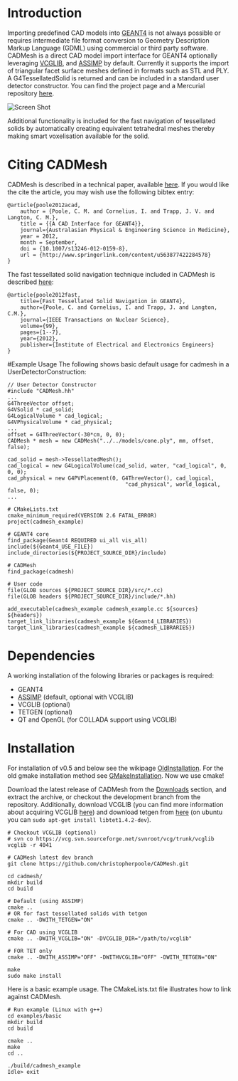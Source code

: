 # Introduction
Importing predefined CAD models into [GEANT4](http://www.geant4.org/geant4/) is not always possible or requires intermediate file format conversion to Geometry Description Markup Language (GDML) using commercial or third party software.
CADMesh is a direct CAD model import interface for GEANT4 optionally leveraging [VCGLIB](http://vcg.sourceforge.net/index.php/Main_Page), and [ASSIMP](http://assimp.sourceforge.net/) by default.
Currently it supports the import of triangular facet surface meshes defined in formats such as STL and PLY. A G4TessellatedSolid is returned and can be included in a standard user detector constructor.
You can find the project page and a Mercurial repository [here](http://code.google.com/p/cadmesh/).

![Screen Shot](https://raw.github.com/christopherpoole/CADMesh/master/screenshot.png)

Additional functionality is included for the fast navigation of tessellated solids by automatically creating equivalent tetrahedral meshes thereby making smart voxelisation available for the solid.

# Citing CADMesh
CADMesh is described in a technical paper, available [here](http://christopherpoole.github.com/A-CAD-interface-for-GEANT4/). If you would like the cite the article, you may wish use the following bibtex entry:

    @article{poole2012acad,
        author = {Poole, C. M. and Cornelius, I. and Trapp, J. V. and Langton, C. M.},
        title = {{A CAD Interface for GEANT4}},
        journal={Australasian Physical & Engineering Science in Medicine},
        year = 2012,
        month = September,
        doi = {10.1007/s13246-012-0159-8},
        url = {http://www.springerlink.com/content/u563877422284578}
    }

The fast tessellated solid navigation technique included in CADMesh is described [here](http://christopherpoole.github.com/Fast-tessellated-solid-navigation-in-GEANT4/):

    @article{poole2012fast,
        title={Fast Tessellated Solid Navigation in GEANT4},
        author={Poole, C. and Cornelius, I. and Trapp, J. and Langton, C.M.},
        journal={IEEE Transactions on Nuclear Science},
        volume={99},
        pages={1--7},
        year={2012},
        publisher={Institute of Electrical and Electronics Engineers}
    }

#Example Usage
The following shows basic default usage for cadmesh in a UserDetectorConstruction:

    // User Detector Constructor
    #include "CADMesh.hh"
    ...
    G4ThreeVector offset;
    G4VSolid * cad_solid;
    G4LogicalVolume * cad_logical;
    G4VPhysicalVolume * cad_physical;
    ...
    offset = G4ThreeVector(-30*cm, 0, 0);
    CADMesh * mesh = new CADMesh("../../models/cone.ply", mm, offset, false);

    cad_solid = mesh->TessellatedMesh();
    cad_logical = new G4LogicalVolume(cad_solid, water, "cad_logical", 0, 0, 0);
    cad_physical = new G4PVPlacement(0, G4ThreeVector(), cad_logical,
                                         "cad_physical", world_logical, false, 0);
    ...

    # CMakeLists.txt
    cmake_minimum_required(VERSION 2.6 FATAL_ERROR)
    project(cadmesh_example)

    # GEANT4 core
    find_package(Geant4 REQUIRED ui_all vis_all)
    include(${Geant4_USE_FILE})
    include_directories(${PROJECT_SOURCE_DIR}/include)

    # CADMesh
    find_package(cadmesh)

    # User code
    file(GLOB sources ${PROJECT_SOURCE_DIR}/src/*.cc)
    file(GLOB headers ${PROJECT_SOURCE_DIR}/include/*.hh)

    add_executable(cadmesh_example cadmesh_example.cc ${sources} ${headers})
    target_link_libraries(cadmesh_example ${Geant4_LIBRARIES})
    target_link_libraries(cadmesh_example ${cadmesh_LIBRARIES})

# Dependencies
A working installation of the folowing libraries or packages is required:
 * GEANT4
 * [ASSIMP](http://assimp.sourceforge.net/) (default, optional with VCGLIB)
 * VCGLIB (optional)
 * TETGEN (optional)
 * QT and OpenGL (for COLLADA support using VCGLIB)

# Installation
For installation of v0.5 and below see the wikipage [OldInstallation](http://code.google.com/p/cadmesh/wiki/OldInstallation). For the old gmake installation method see [GMakeInstallation](http://code.google.com/p/cadmesh/wiki/GMakeInstallation). Now we use cmake!

Download the latest release of CADMesh from the [Downloads](http://code.google.com/p/cadmesh/downloads/list) section, and extract the archive, or checkout the development branch from the repository.
Additionally, download VCGLIB (you can find more information about acquiring VCGLIB [here](http://vcg.sourceforge.net/index.php/Tutorial#Getting_VCG_Lib)) and download tetgen from [here](http://tetgen.berlios.de/) (on ubuntu you can `sudo apt-get install libtet1.4.2-dev`).

    # Checkout VCGLIB (optional)
    # svn co https://vcg.svn.sourceforge.net/svnroot/vcg/trunk/vcglib vcglib -r 4041

    # CADMesh latest dev branch
    git clone https://github.com/christopherpoole/CADMesh.git

    cd cadmesh/
    mkdir build
    cd build

    # Default (using ASSIMP)
    cmake .. 
    # OR for fast tessellated solids with tetgen
    cmake .. -DWITH_TETGEN="ON"

    # For CAD using VCGLIB
    cmake .. -DWITH_VCGLIB="ON" -DVCGLIB_DIR="/path/to/vcglib"

    # FOR TET only
    cmake .. -DWITH_ASSIMP="OFF" -DWITHVCGLIB="OFF" -DWITH_TETGEN="ON"

    make
    sudo make install

Here is a basic example usage. The CMakeLists.txt file illustrates how to link against CADMesh.

    # Run example (Linux with g++)
    cd examples/basic
    mkdir build
    cd build

    cmake .. 
    make
    cd ..

    ./build/cadmesh_example
    Idle> exit

